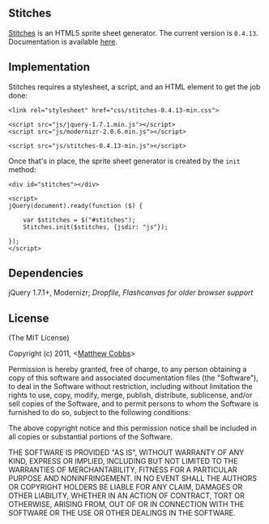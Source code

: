 ## Stitches

[Stitches](http://draeton.github.com/stitches/) is an HTML5 sprite sheet generator.
The current version is `0.4.13`. Documentation is available
[here](http://draeton.github.com/stitches/stitches/docs/stitches.html).

## Implementation

Stitches requires a stylesheet, a script, and an HTML element to get the job done:

    <link rel="stylesheet" href="css/stitches-0.4.13-min.css">

    <script src="js/jquery-1.7.1.min.js"></script>
    <script src="js/modernizr-2.0.6.min.js"></script>

    <script src="js/stitches-0.4.13-min.js"></script>

Once that's in place, the sprite sheet generator is created by the `init` method:

    <div id="stitches"></div>

    <script>
    jQuery(document).ready(function ($) {

        var $stitches = $("#stitches");
        Stitches.init($stitches, {jsdir: "js"});

    });
    </script>

## Dependencies

jQuery 1.7.1+, Modernizr; *Dropfile, Flashcanvas for older browser support*

## License

(The MIT License)

Copyright (c) 2011, <[Matthew Cobbs](mailto:draeton@gmail.com)>

Permission is hereby granted, free of charge, to any person obtaining
a copy of this software and associated documentation files (the
"Software"), to deal in the Software without restriction, including
without limitation the rights to use, copy, modify, merge, publish,
distribute, sublicense, and/or sell copies of the Software, and to
permit persons to whom the Software is furnished to do so, subject to
the following conditions:

The above copyright notice and this permission notice shall be included
in all copies or substantial portions of the Software.

THE SOFTWARE IS PROVIDED "AS IS", WITHOUT WARRANTY OF ANY KIND, EXPRESS
OR IMPLIED, INCLUDING BUT NOT LIMITED TO THE WARRANTIES OF
MERCHANTABILITY, FITNESS FOR A PARTICULAR PURPOSE AND NONINFRINGEMENT.
IN NO EVENT SHALL THE AUTHORS OR COPYRIGHT HOLDERS BE LIABLE FOR ANY
CLAIM, DAMAGES OR OTHER LIABILITY, WHETHER IN AN ACTION OF CONTRACT,
TORT OR OTHERWISE, ARISING FROM, OUT OF OR IN CONNECTION WITH THE
SOFTWARE OR THE USE OR OTHER DEALINGS IN THE SOFTWARE.